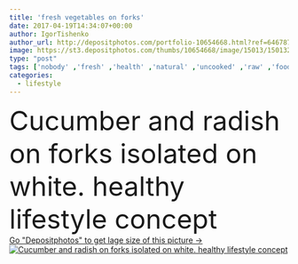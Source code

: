 ```yaml
---
title: 'fresh vegetables on forks'
date: 2017-04-19T14:34:07+00:00
author: IgorTishenko
author_url: http://depositphotos.com/portfolio-10654668.html?ref=64678756
image: https://st3.depositphotos.com/thumbs/10654668/image/15013/150132346/api_thumb_450.jpg?forcejpeg=true
type: "post"
tags: ['nobody' ,'fresh' ,'health' ,'natural' ,'uncooked' ,'raw' ,'food' ,'cooking' ,'cuisine' ,'preparation' ,'diet' ,'delicious' ,'meal' ,'eating' ,'freshness' ,'nutrition' ,'eat' ,'vegetarian' ,'vegetables' ,'gourmet' ,'lifestyle' ,'organic' ,'Dieting' ,'nutrient' ,'cucumber' ,'radish' ,'forks' ,'unprocessed' ,'detox' ,'Healthy Eating' ,'Isolated On White' ,'healthy life' ,'detox diet' ]
categories: 
  - lifestyle
---
```

<div aling="center">
            <font size="60"> Cucumber and radish on forks isolated on white. healthy lifestyle concept</font>   
</div>
<div>
    <a href='https://depositphotos.com/150132346/stock-photo-fresh-vegetables-on-forks.html?ref=64678756' target=_blank > Go "Depositphotos" to get lage size of this picture ->
        <img href='https://depositphotos.com/150132346/stock-photo-fresh-vegetables-on-forks.html?ref=64678756' src='https://st3.depositphotos.com/10654668/15013/i/950/depositphotos_150132346-stock-photo-fresh-vegetables-on-forks.jpg?forcejpeg=true' alt='Cucumber and radish on forks isolated on white. healthy lifestyle concept' >
    </a>
</div>
